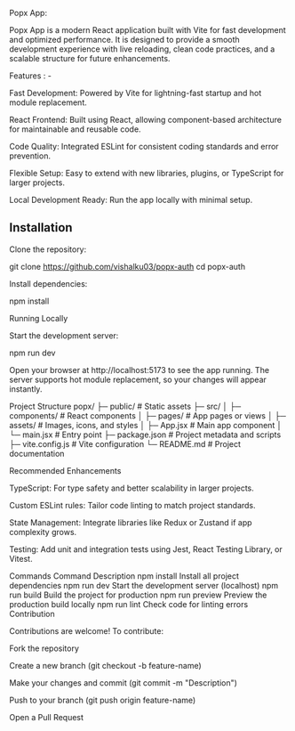 Popx App: 

Popx App is a modern React application built with Vite for fast development and optimized performance. It is designed to provide a smooth development experience with live reloading, clean code practices, and a scalable structure for future enhancements.

Features : -

Fast Development: Powered by Vite for lightning-fast startup and hot module replacement.

React Frontend: Built using React, allowing component-based architecture for maintainable and reusable code.

Code Quality: Integrated ESLint for consistent coding standards and error prevention.

Flexible Setup: Easy to extend with new libraries, plugins, or TypeScript for larger projects.

Local Development Ready: Run the app locally with minimal setup.

Installation
-------------

Clone the repository:

git clone https://github.com/vishalku03/popx-auth
cd popx-auth



Install dependencies:

npm install

Running Locally

Start the development server:

npm run dev


Open your browser at http://localhost:5173 to see the app running. The server supports hot module replacement, so your changes will appear instantly.

Project Structure
popx/
├─ public/          # Static assets
├─ src/
│  ├─ components/   # React components
│  ├─ pages/        # App pages or views
│  ├─ assets/       # Images, icons, and styles
│  ├─ App.jsx       # Main app component
│  └─ main.jsx      # Entry point
├─ package.json      # Project metadata and scripts
├─ vite.config.js    # Vite configuration
└─ README.md         # Project documentation

Recommended Enhancements

TypeScript: For type safety and better scalability in larger projects.

Custom ESLint rules: Tailor code linting to match project standards.

State Management: Integrate libraries like Redux or Zustand if app complexity grows.

Testing: Add unit and integration tests using Jest, React Testing Library, or Vitest.

Commands
Command	Description
npm install	Install all project dependencies
npm run dev	Start the development server (localhost)
npm run build	Build the project for production
npm run preview	Preview the production build locally
npm run lint	Check code for linting errors
Contribution

Contributions are welcome! To contribute:

Fork the repository

Create a new branch (git checkout -b feature-name)

Make your changes and commit (git commit -m "Description")

Push to your branch (git push origin feature-name)

Open a Pull Request